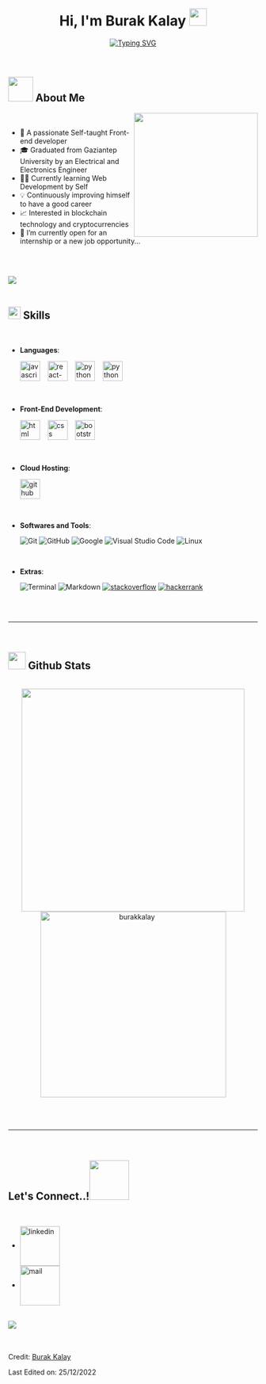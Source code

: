 
<h1 align="center"><b>Hi, I'm Burak Kalay </b><img src="https://media.giphy.com/media/hvRJCLFzcasrR4ia7z/giphy.gif" width="35"></h1>

<p align="center">
<a href="https://git.io/typing-svg"><img src="https://readme-typing-svg.demolab.com?font=Fira+Code&size=28&duration=4000&pause=1800&color=04F722&center=true&vCenter=true&width=550&height=80&lines=Self-Taught+Front-End+Developer;+%F0%9F%92%BB++A+Software+Lover++%F0%9F%92%99+;Always+Learning+New+Things..." alt="Typing SVG" /></a>
</p>


<br>



	
## <picture><img src = "https://github.com/burakkalay/burakkalay/assets/97529559/120c0f17-f929-46b0-b734-8bebd39a455b" width = 50px></picture> **About Me**

<picture> <img align="right" src="https://github.com/burakkalay/burakkalay/assets/97529559/fc1d2869-1e59-489a-a012-d63cd41ed5d1" width = 250px></picture>

<br>

- 🚀 A passionate Self-taught Front-end developer
- 🎓 Graduated from Gaziantep University by an Electrical and Electronics Engineer
- 👨‍💻 Currently learning Web Development by Self
- 💡 Continuously improving himself to have a good career
- 📈 Interested in blockchain technology and cryptocurrencies
- 🔎 I’m currently open for an internship or a new job opportunity...

<br><br>

<img src="https://user-images.githubusercontent.com/73097560/115834477-dbab4500-a447-11eb-908a-139a6edaec5c.gif"><br><br>

## <img src="https://media2.giphy.com/media/QssGEmpkyEOhBCb7e1/giphy.gif?cid=ecf05e47a0n3gi1bfqntqmob8g9aid1oyj2wr3ds3mg700bl&rid=giphy.gif" width ="25"><b> Skills</b>
<br>

<p align="center">

- **Languages**:
    
    <a margin="10" href="https://www.javascript.com/" target="_blank"><img margin="10px" height="40" src="https://user-images.githubusercontent.com/97529559/225982795-8ba65ae4-9876-42f9-9d50-38296e3fb10d.svg" alt="javascript"></a>&nbsp; &nbsp;
    <a margin="10" href="https://reactnative.dev/" target="_blank"><img margin="10px" height="40" src="https://upload.wikimedia.org/wikipedia/commons/a/a7/React-icon.svg" alt="react-native"></a>&nbsp; &nbsp;
    <a margin="10" href="https://nodejs.org/en/" target="_blank"><img margin="10px" height="40" src="https://upload.wikimedia.org/wikipedia/commons/d/d9/Node.js_logo.svg" alt="python"></a>&nbsp; &nbsp;
    <a margin="10" href="https://www.python.org/" target="_blank"><img margin="10px" height="40" src="https://upload.wikimedia.org/wikipedia/commons/0/0a/Python.svg" alt="python"></a>&nbsp; &nbsp;
    

<br>   
    
- **Front-End Development**:

   <a margin="10" href="https://developer.mozilla.org/en-US/docs/Web/HTML" target="_blank"><img margin="10px" height="40" src="https://user-images.githubusercontent.com/97529559/225983117-00721d2e-cd5e-47b2-9f36-4237e8d5f848.svg" alt="html"></a>&nbsp; &nbsp;
   <a margin="10" href="https://developer.mozilla.org/en-US/docs/Web/CSS" target="_blank"><img margin="10px" height="40" src="https://user-images.githubusercontent.com/97529559/225983296-a407be4d-9a36-42fb-a7dd-3ecebcbd21cf.svg" alt="css"></a>&nbsp; &nbsp;
   <a margin="10" href="https://getbootstrap.com" target="_blank"><img margin="10px" height="40" src="https://user-images.githubusercontent.com/97529559/225983501-c25dda72-2a1d-4bb4-a316-ceb9661de0e8.svg" alt="bootstrap"></a>&nbsp; &nbsp;

<br>

- **Cloud Hosting**:

    <a margin="10" href="https://github.com/burakkalay?tab=repositories" target="_blank"><img margin="10px" height="40" src="https://i.hizliresim.com/4l2o4w1.png" alt="github"></a>
    
<br>

- **Softwares and Tools**:

    ![Git](https://img.shields.io/badge/git-%23F05033.svg?style=for-the-badge&logo=git&logoColor=white)
    ![GitHub](https://img.shields.io/badge/github-%23121011.svg?style=for-the-badge&logo=github&logoColor=white)
    ![Google](https://img.shields.io/badge/google-%234285F4.svg?style=for-the-badge&logo=google&logoColor=white)
    ![Visual Studio Code](https://img.shields.io/badge/Visual%20Studio%20Code-0078d7.svg?style=for-the-badge&logo=visual-studio-code&logoColor=white)
    ![Linux](https://img.shields.io/badge/Linux-FCC624?style=for-the-badge&logo=linux&logoColor=black) 

<br>

- **Extras**:

    ![Terminal](https://img.shields.io/badge/Terminal-%23054020?style=for-the-badge&logo=gnu-bash&logoColor=white)
    ![Markdown](https://img.shields.io/badge/markdown-%23000000.svg?style=for-the-badge&logo=markdown&logoColor=white)
	<a href="https://stackoverflow.com/users/20277274/brkkly" target="_blank"><img src="https://img.shields.io/badge/-Stackoverflow-FE7A16?style=for-the-badge&logo=stack-overflow&logoColor=white" alt="stackoverflow"></a>
	<a href="https://www.hackerrank.com/burak9_kalay" target="_blank"><img src="https://img.shields.io/badge/-Hackerrank-2EC866?style=for-the-badge&logo=HackerRank&logoColor=white" alt="hackerrank"></a>
    
</p>

<br>
<br>

-----

<br>


## <img src="https://media.giphy.com/media/iY8CRBdQXODJSCERIr/giphy.gif" width="35"><b> Github Stats </b>
<br>

<div align="center">

<a href="https://github.com/burakkalay" style="text-decoration: none">
  <img src="https://github-readme-stats-git-master-burakkalay.vercel.app/api?username=burakkalay&show_icons=true&line_height=20&title_color=7A7ADB&icon_color=2234AE&text_color=D3D3D3&bg_color=0,000000,130F40" width="450"/>
  <img src="https://github-readme-stats-git-master-burakkalay.vercel.app/api/top-langs?username=burakkalay&show_icons=true&locale=en&layout=compact&line_height=20&title_color=7A7ADB&icon_color=2234AE&text_color=D3D3D3&bg_color=0,000000,130F40" width="375" alt="burakkalay"/>
</a>
	
</div>

<br>
<br>
<br>

-----

<br>

## <b> Let's Connect..!</b><img src="https://user-images.githubusercontent.com/97529559/209476573-d08acb34-4f3e-49cd-9dc8-2d4f681bc3b5.gif" width ="80">
<br>
<div align='left'>

<ul>

<li>
<a href="https://linkedin.com/in/burakkalay" target="_blank">
<img align="center" margin="5px" height="80" src="https://i.hizliresim.com/k7zsar9.png" alt=linkedin />
</a>
</li>

<li>
<a href="mailto:burak9.kalay@gmail.com" target="_blank">
<img align="center" margin="5px" height="80" src="https://i.hizliresim.com/1m4dymv.png" alt=mail  />
</a>
</li>
	
</ul>
</div>

<br>
<img src="https://user-images.githubusercontent.com/73097560/115834477-dbab4500-a447-11eb-908a-139a6edaec5c.gif">
<br>
<br>
<br>

Credit: [Burak Kalay](https://github.com/burakkalay)

Last Edited on: 25/12/2022
